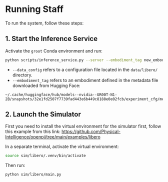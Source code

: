 # Running Staff

To run the system, follow these steps:

## 1. Start the Inference Service

Activate the `groot` Conda environment and run:

```bash
python scripts/inference_service.py --server --embodiment_tag new_embodiment --data_config libero
```

- `--data_config` refers to a configuration file located in the `data/libero/` directory.
- `--embodiment_tag` refers to an embodiment defined in the metadata file downloaded from Hugging Face:

```
~/.cache/huggingface/hub/models--nvidia--GR00T-N1-2B/snapshots/32e1fd2507f7739fad443e6b449c8188e0e02fcb/experiment_cfg/metadata.json
```

## 2. Launch the Simulator

First you need to install the virtual environment for the simulator first, follow this example from this link: https://github.com/Physical-Intelligence/openpi/tree/main/examples/libero



In a separate terminal, activate the virtual environment:

```bash
source sim/libero/.venv/bin/activate
```

Then run:

```bash
python sim/libero/main.py
```
